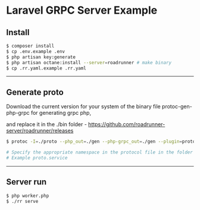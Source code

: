 # Laravel GRPC Server Example

## Install

```bash
$ composer install
$ cp .env.example .env
$ php artisan key:generate
$ php artisan octane:install --server=roadrunner # make binary 
$ cp .rr.yaml.example .rr.yaml
```

---

## Generate proto

Download the current version for your system of the binary file protoc-gen-php-grpc for generating grpc php, 

and replace it in the ./bin folder - https://github.com/roadrunner-server/roadrunner/releases 

```bash
$ protoc -I=./proto --php_out=./gen --php-grpc_out=./gen --plugin=protoc-gen-php-grpc=./bin/protoc-gen-php-grpc service.proto

# Specify the appropriate namespace in the protocol file in the folder with the generated files.
# Example proto.service
```

---

## Server run

```bash
$ php worker.php
$ ./rr serve
```
